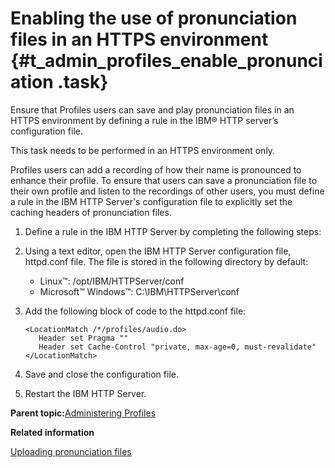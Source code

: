 # Enabling the use of pronunciation files in an HTTPS environment {#t_admin_profiles_enable_pronunciation .task}

Ensure that Profiles users can save and play pronunciation files in an HTTPS environment by defining a rule in the IBM® HTTP server’s configuration file.

This task needs to be performed in an HTTPS environment only.

Profiles users can add a recording of how their name is pronounced to enhance their profile. To ensure that users can save a pronunciation file to their own profile and listen to the recordings of other users, you must define a rule in the IBM HTTP Server's configuration file to explicitly set the caching headers of pronunciation files.

1.  Define a rule in the IBM HTTP Server by completing the following steps:
2.  Using a text editor, open the IBM HTTP Server configuration file, httpd.conf file. The file is stored in the following directory by default:

    -   Linux™: /opt/IBM/HTTPServer/conf
    -   Microsoft™ Windows™: C:\\IBM\\HTTPServer\\conf
3.  Add the following block of code to the httpd.conf file:

    ```
    <LocationMatch /*/profiles/audio.do>
       Header set Pragma ""
       Header set Cache-Control "private, max-age=0, must-revalidate"
    </LocationMatch>
    ```

4.  Save and close the configuration file.

5.  Restart the IBM HTTP Server.


**Parent topic:**[Administering Profiles](../admin/c_admin_profiles_intro.md)

**Related information**  


[Uploading pronunciation files](../admin/t_admin_profiles_import_pronunciation.md)

